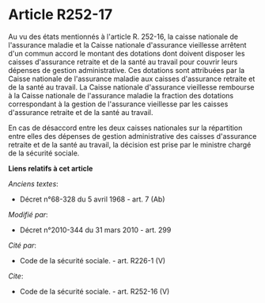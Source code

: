 # Article R252-17

Au vu des états mentionnés à l'article R. 252-16, la caisse nationale de l'assurance maladie et la Caisse nationale
d'assurance vieillesse arrêtent d'un commun accord le montant des dotations dont doivent disposer les caisses d'assurance
retraite et de la santé au travail pour couvrir leurs dépenses de gestion administrative. Ces dotations sont attribuées par
la Caisse nationale de l'assurance maladie aux caisses d'assurance retraite et de la santé au travail. La Caisse nationale
d'assurance vieillesse rembourse à la Caisse nationale de l'assurance maladie la fraction des dotations correspondant à la
gestion de l'assurance vieillesse par les caisses d'assurance retraite et de la santé au travail. 

En cas de désaccord entre les deux caisses nationales sur la répartition entre elles des dépenses de gestion administrative
des caisses d'assurance retraite et de la santé au travail, la décision est prise par le ministre chargé de la sécurité
sociale.

**Liens relatifs à cet article**

_Anciens textes_:

  - Décret n°68-328 du 5 avril 1968 - art. 7 (Ab)

_Modifié par_:

  - Décret n°2010-344 du 31 mars 2010 - art. 299

_Cité par_:

  - Code de la sécurité sociale. - art. R226-1 (V)

_Cite_:

  - Code de la sécurité sociale. - art. R252-16 (V)
